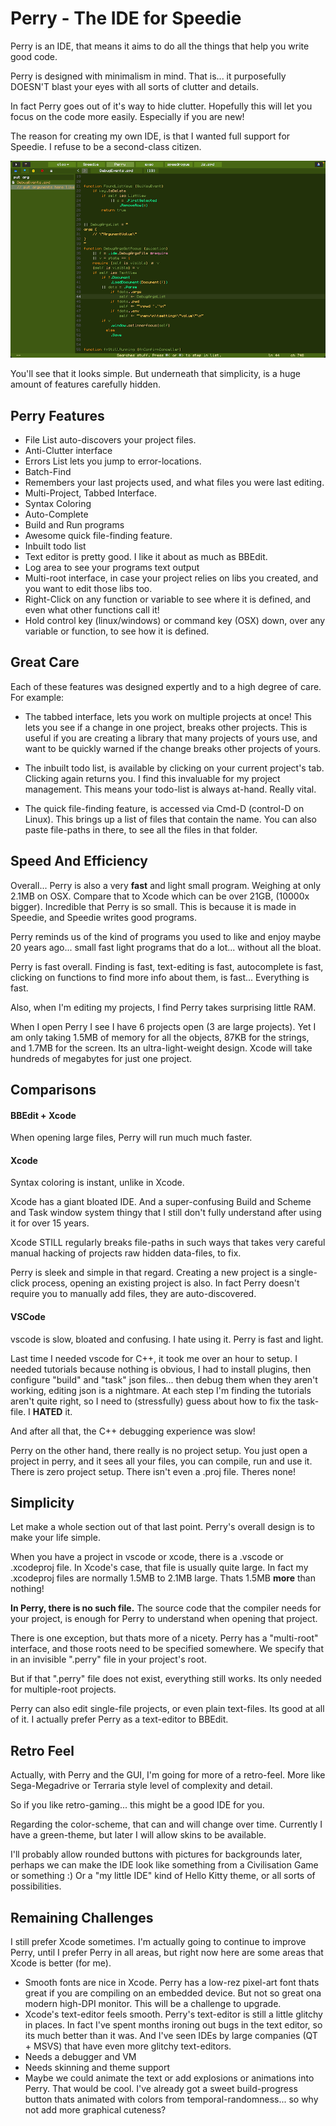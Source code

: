 # Perry - The IDE for Speedie

Perry is an IDE, that means it aims to do all the things that help you write good code.

Perry is designed with minimalism in mind. That is... it purposefully DOESN'T blast your eyes with all sorts of clutter and details.

In fact Perry goes out of it's way to hide clutter. Hopefully this will let you focus on the code more easily. Especially if you are new!

The reason for creating my own IDE, is that I wanted full support for Speedie. I refuse to be a second-class citizen.

![](perry.png)

You'll see that it looks simple. But underneath that simplicity, is a huge amount of features carefully hidden.

## Perry Features
* File List auto-discovers your project files.
* Anti-Clutter interface
* Errors List lets you jump to error-locations.
* Batch-Find
* Remembers your last projects used, and what files you were last editing.
* Multi-Project, Tabbed Interface.
* Syntax Coloring
* Auto-Complete
* Build and Run programs
* Awesome quick file-finding feature.
* Inbuilt todo list
* Text editor is pretty good. I like it about as much as BBEdit.
* Log area to see your programs text output
* Multi-root interface, in case your project relies on libs you created, and you want to edit those libs too.
* Right-Click on any function or variable to see where it is defined, and even what other functions call it!
* Hold control key (linux/windows) or command key (OSX) down, over any variable or function, to see how it is defined.

## Great Care

Each of these features was designed expertly and to a high degree of care. For example:

* The tabbed interface, lets you work on multiple projects at once! This lets you see if a change in one project, breaks other projects. This is useful if you are creating a library that many projects of yours use, and want to be quickly warned if the change breaks other projects of yours.

* The inbuilt todo list, is available by clicking on your current project's tab. Clicking again returns you. I find this invaluable for my project management. This means your todo-list is always at-hand. Really vital.

* The quick file-finding feature, is accessed via Cmd-D (control-D on Linux). This brings up a list of files that contain the name. You can also paste file-paths in there, to see all the files in that folder.



## Speed And Efficiency

Overall... Perry is also a very **fast** and light small program. Weighing at only 2.1MB on OSX. Compare that to Xcode which can be over 21GB, (10000x bigger). Incredible that Perry is so small. This is because it is made in Speedie, and Speedie writes good programs.

Perry reminds us of the kind of programs you used to like and enjoy maybe 20 years ago... small fast light programs that do a lot... without all the bloat.

Perry is fast overall. Finding is fast, text-editing is fast, autocomplete is fast, clicking on functions to find more info about them, is fast... Everything is fast.

Also, when I'm editing my projects, I find Perry takes surprising little RAM. 

When I open Perry I see I have 6 projects open (3 are large projects). Yet I am only taking 1.5MB of memory for all the objects, 87KB for the strings, and 1.7MB for the screen. Its an ultra-light-weight design. Xcode will take hundreds of megabytes for just one project.

## Comparisons

#### BBEdit + Xcode

When opening large files, Perry will run much much faster.

#### Xcode

Syntax coloring is instant, unlike in Xcode.

Xcode has a giant bloated IDE. And a super-confusing Build and Scheme and Task window system thingy that I still don't fully understand after using it for over 15 years.

Xcode STILL regularly breaks file-paths in such ways that takes very careful manual hacking of projects raw hidden data-files, to fix.

Perry is sleek and simple in that regard. Creating a new project is a single-click process, opening an existing project is also. In fact Perry doesn't require you to manually add files, they are auto-discovered.


#### VSCode
vscode is slow, bloated and confusing. I hate using it. Perry is fast and light.

Last time I needed vscode for C++, it took me over an hour to setup. I needed tutorials because nothing is obvious, I had to install plugins, then configure "build" and "task" json files... then debug them when they aren't working, editing json is a nightmare. At each step I'm finding the tutorials aren't quite right, so I need to (stressfully) guess about how to fix the task-file. I **HATED** it.

And after all that, the C++ debugging experience was slow!

Perry on the other hand, there really is no project setup. You just open a project in perry, and it sees all your files, you can compile, run and use it. There is zero project setup. There isn't even a .proj file. Theres none!

## Simplicity

Let make a whole section out of that last point. Perry's overall design is to make your life simple.

When you have a project in vscode or xcode, there is a .vscode or .xcodeproj file. In Xcode's case, that file is usually quite large.  In fact my .xcodeproj files are normally 1.5MB to 2.1MB large. Thats 1.5MB **more** than nothing!

**In Perry, there is no such file.** The source code that the compiler needs for your project, is enough for Perry to understand when opening that project.

There is one exception, but thats more of a nicety. Perry has a "multi-root" interface, and those roots need to be specified somewhere. We specify that in an invisible ".perry" file in your project's root.

But if that ".perry" file does not exist, everything still works. Its only needed for multiple-root projects.

Perry can also edit single-file projects, or even plain text-files. Its good at all of it. I actually prefer Perry as a text-editor to BBEdit.

## Retro Feel
Actually, with Perry and the GUI, I'm going for more of a retro-feel. More like Sega-Megadrive or Terraria style level of complexity and detail.

So if you like retro-gaming... this might be a good IDE for you.

Regarding the color-scheme, that can and will change over time. Currently I have a green-theme, but later I will allow skins to be available.

I'll probably allow rounded buttons with pictures for backgrounds later, perhaps we can make the IDE look like something from a Civilisation Game or something :) Or a "my little IDE" kind of Hello Kitty theme, or all sorts of possibilities.

## Remaining Challenges
I still prefer Xcode sometimes. I'm actually going to continue to improve Perry, until I prefer Perry in all areas, but right now here are some areas that Xcode is better (for me).

* Smooth fonts are nice in Xcode. Perry has a low-rez pixel-art font thats great if you are compiling on an embedded device. But not so great ona modern high-DPI monitor. This will be a challenge to upgrade.
* Xcode's text-editor feels smooth. Perry's text-editor is still a little glitchy in places. In fact I've spent months ironing out bugs in the text editor, so its much better than it was. And I've seen IDEs by large companies (QT + MSVS) that have even more glitchy text-editors.
* Needs a debugger and VM
* Needs skinning and theme support
* Maybe we could animate the text or add explosions or animations into Perry. That would be cool. I've already got a sweet build-progress button thats animated with colors from temporal-randomness... so why not add more graphical cuteness?

